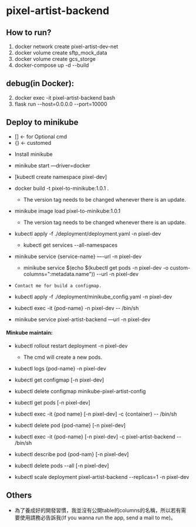 # pixel-artist-backend

## How to run?
  
  1. docker network create pixel-artist-dev-net
  2. docker volume create sftp_mock_data
  3. docker volume create gcs_storge
  4. docker-compose up -d --build

## debug(in Docker):
  
  2. docker exec -it pixel-artist-backend bash
  3. flask run --host=0.0.0.0 --port=10000
    
## Deploy to minikube
  * [] <- for Optional cmd
  * {} <- customed
  - Install minikube
  - minikube start —driver=docker
  - [kubectl create namespace pixel-dev]

  - docker build -t pixel-to-minikube:1.0.1 .
    - The version tag needs to be changed whenever there is an update.

  - minikube image load  pixel-to-minikube:1.0.1
    - The version tag needs to be changed whenever there is an update.

  - kubectl apply -f ./deployment/deployment.yaml -n pixel-dev
    - kubectl get services --all-namespaces

  - minikube service {service-name} —-url -n pixel-dev
    - minikube service $(echo $(kubectl get pods -n pixel-dev -o custom-columns=":metadata.name")) --url -n pixel-dev

  - `Contact me for build a configmap.`

  - kubectl apply -f ./deployment/minikube_config.yaml -n pixel-dev

  - kubectl exec -it {pod-name} -n pixel-dev -- /bin/sh

  - minikube service pixel-artist-backend —url -n pixel-dev

#### Minkube maintain:

  - kubectl rollout restart deployment -n pixel-dev
    - The cmd will create a new pods.

  - kubectl logs {pod-name}  -n pixel-dev

  - kubectl get configmap [-n pixel-dev]

  - kubectl delete configmap minikube-pixel-artist-config

  - kubectl get pods [-n pixel-dev]

  - kubectl exec -it {pod name} [-n pixel-dev] -c {container} -- /bin/sh

  - kubectl delete pod {pod-name} [-n pixel-dev]

  - kubectl exec -it {pod-name} [-n pixel-dev] -c pixel-artist-backend -- /bin/sh

  - kubectl describe pod  {pod-nam} [-n pixel-dev]

  - kubectl delete pods --all [-n pixel-dev]

  - kubectl scale deployment pixel-artist-backend --replicas=1 -n pixel-dev

## Others
  
  - 為了養成好的開發習慣，我並沒有公開table的columns的名稱，所以若有需要使用請務必告訴我(If you wanna run the app, send a mail to me)。
